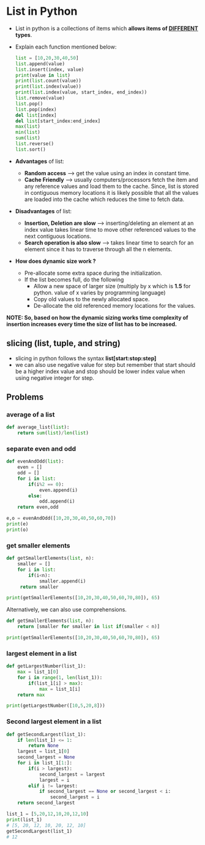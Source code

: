 # List in Python

- List in python is a collections of items which **allows items of <u>DIFFERENT</u> types**. 

- Explain each function mentioned below:

  ```python
  list = [10,20,30,40,50]
  list.append(value)
  list.insert(index, value)
  print(value in list)
  print(list.count(value))
  print(list.index(value))
  print(list.index(value, start_index, end_index))
  list.remove(value)
  list.pop()
  list.pop(index)
  del list[index]
  del list[start_index:end_index]
  max(list)
  min(list)
  sum(list)
  list.reverse()
  list.sort()
  ```

- **Advantages** of list:

  - **Random access** --> get the value using an index in constant time.
  - **Cache Friendly** --> usually computers/processors fetch the item and any reference values and load them to the cache. Since, list is stored in contiguous memory locations it is likely possible that all the values are loaded into the cache which reduces the time to fetch data.

- **Disadvantages** of list:

  - **Insertion, Deletion are slow** --> inserting/deleting an element at an index value takes linear time to move other referenced values to the next contiguous locations. 
  - **Search operation is also slow** --> takes linear time to search for an element since it has to traverse through all the n elements. 

- **How does dynamic size work ?**

  - Pre-allocate some extra space during the initialization.
  - If the list becomes full, do the following
    - Allow a new space of larger size (multiply by x which is **1.5** for python. value of x varies by programming language)
    - Copy old values to the newly allocated space.
    - De-allocate the old referenced memory locations for the values.

**NOTE: So, based on how the dynamic sizing works time complexity of insertion increases every time the size of list has to be increased.**

## slicing (list, tuple, and string)

- slicing in python follows the syntax **list[start:stop:step]**
- we can also use negative value for step but remember that start should be a higher index value and stop should be lower index value when using negative integer for step.

## Problems

### average of a list

```python
def average_list(list):
    return sum(list)/len(list)
```

### separate even and odd

```python
def evenAndOdd(list):
    even = []
    odd = []
    for i in list:
        if(i%2 == 0):
            even.append(i)
        else:
            odd.append(i)
    return even,odd

e,o = evenAndOdd([10,20,30,40,50,60,70])
print(e)
print(o)
```

### get smaller elements

```python
def getSmallerElements(list, n):
    smaller = []
    for i in list:
        if(i<n):
            smaller.append(i)
     return smaller

print(getSmallerElements([10,20,30,40,50,60,70,80]), 65)
```

Alternatively, we can also use comprehensions.

```python
def getSmallerElements(list, n):
    return [smaller for smaller in list if(smaller < n)]

print(getSmallerElements([10,20,30,40,50,60,70,80]), 65)
```

### largest element in a list

```python
def getLargestNumber(list_1):
    max = list_1[0]
    for i in range(1, len(list_1)):
        if(list_1[i] > max):
            max = list_1[i]
    return max

print(getLargestNumber([10,5,20,8]))
```

### Second largest element in a list

```python
def getSecondLargest(list_1):
    if len(list_1) <= 1:
        return None
    largest = list_1[0]
    second_largest = None
    for i in list_1[1:]:
        if(i > largest):
            second_largest = largest
            largest = i
        elif i != largest:
            if second_largest == None or second_largest < i:
                second_largest = i
    return second_largest

list_1 = [5,20,12,10,20,12,10]
print(list_1)
# [5, 20, 12, 10, 20, 12, 10]
getSecondLargest(list_1)
# 12
```



